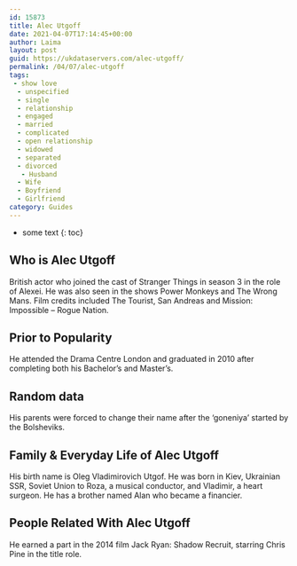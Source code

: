 ```yaml
---
id: 15873
title: Alec Utgoff
date: 2021-04-07T17:14:45+00:00
author: Laima
layout: post
guid: https://ukdataservers.com/alec-utgoff/
permalink: /04/07/alec-utgoff
tags:
 - show love
  - unspecified
  - single
  - relationship
  - engaged
  - married
  - complicated
  - open relationship
  - widowed
  - separated
  - divorced
   - Husband
  - Wife
  - Boyfriend
  - Girlfriend
category: Guides
---
```


* some text
{: toc}


## Who is Alec Utgoff
                  
                  
                  
British actor who joined the cast of Stranger Things in season 3 in the role of Alexei. He was also seen in the shows Power Monkeys and The Wrong Mans. Film credits included The Tourist, San Andreas and Mission: Impossible &#8211; Rogue Nation.
                  
              
            
              
            
                
                
                
## Prior to Popularity
                  
                  
                  
He attended the Drama Centre London and graduated in 2010 after completing both his Bachelor&#8217;s and Master&#8217;s.
                  
              
            
              
            
                
                
                
## Random data
                  
                  
                  
His parents were forced to change their name after the &#8216;goneniya&#8217; started by the Bolsheviks.
                  
              
            
              
            
                
                
                
## Family & Everyday Life of Alec Utgoff
                  
                  
                  
His birth name is Oleg Vladimirovich Utgof. He was born in Kiev, Ukrainian SSR, Soviet Union to Roza, a musical conductor, and Vladimir, a heart surgeon. He has a brother named Alan who became a financier.
                  
              
            
              
            
                
                
                
## People Related With Alec Utgoff
                  
                  
                  
He earned a part in the 2014 film Jack Ryan: Shadow Recruit, starring Chris Pine in the title role. 
                  
              
            
              
            
                
              
            
              
              
            
            
              
            
          
          
          